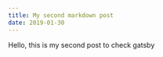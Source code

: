 ```yaml
---
title: My second markdown post
date: 2019-01-30
---
```


Hello, this is my second post to check gatsby
